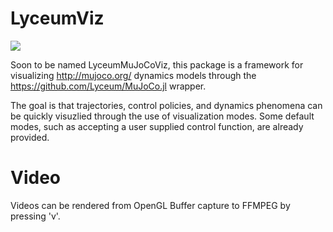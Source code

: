 # LyceumViz

![](https://github.com/Lyceum/LyceumViz.jl/workflows/CI/badge.svg)

Soon to be named LyceumMuJoCoViz, this package is a framework for visualizing http://mujoco.org/ dynamics models through the https://github.com/Lyceum/MuJoCo.jl wrapper.

The goal is that trajectories, control policies, and dynamics phenomena can be quickly visuzlied through the use of visualization modes. Some default modes, such as accepting a user supplied control function, are already provided.

# Video

Videos can be rendered from OpenGL Buffer capture to FFMPEG by pressing 'v'.
